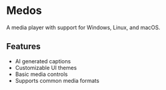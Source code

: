 # Medos

A media player with support for Windows, Linux, and macOS.

## Features
- AI generated captions
- Customizable UI themes
- Basic media controls
- Supports common media formats